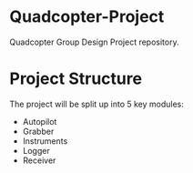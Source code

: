 # Quadcopter-Project
Quadcopter Group Design Project repository.

# Project Structure
The project will be split up into 5 key modules:
- Autopilot
- Grabber
- Instruments
- Logger
- Receiver
